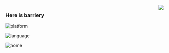 <img align="right" src="https://github-readme-stats.vercel.app/api?username=barrierye&show_icons=true&icon_color=CE1D2D&text_color=718096&bg_color=ffffff&hide_title=true" />

### Here is barriery

![platform](https://img.shields.io/badge/platform-Linux-brightgreen?style=flat&logo=red%20hat)

![language](https://img.shields.io/badge/language-C/C++%20Python%20Java-brightgreen?style=flat&logo=c%2b%2b)

![home](https://img.shields.io/badge/home-Zhejiang-brightgreen?style=flat&logo=nextdoor)

